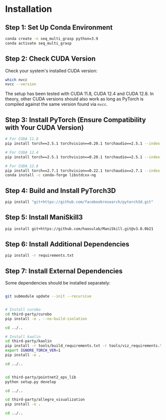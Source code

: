 # Installation

## Step 1: Set Up Conda Environment

```bash
conda create -n seq_multi_grasp python=3.9
conda activate seq_multi_grasp
```

## Step 2: Check CUDA Version

Check your system's installed CUDA version:

```bash
which nvcc
nvcc --version
```

The setup has been tested with CUDA 11.8, CUDA 12.4 and CUDA 12.8. In theory, other CUDA versions should also work as long as PyTorch is compiled against the same version found via `nvcc`.


## Step 3: Install PyTorch (Ensure Compatibility with Your CUDA Version)

```bash
# For CUDA 11.8
pip install torch==2.5.1 torchvision==0.20.1 torchaudio==2.5.1 --index-url https://download.pytorch.org/whl/cu118

# For CUDA 12.4
pip install torch==2.5.1 torchvision==0.20.1 torchaudio==2.5.1 --index-url https://download.pytorch.org/whl/cu124

# For CUDA 12.8
pip install torch==2.7.1 torchvision==0.22.1 torchaudio==2.7.1 --index-url https://download.pytorch.org/whl/cu128
conda install -c conda-forge libstdcxx-ng
```

## Step 4: Build and Install PyTorch3D

```bash
pip install "git+https://github.com/facebookresearch/pytorch3d.git"
```

## Step 5: Install ManiSkill3

```bash
pip install git+https://github.com/haosulab/ManiSkill.git@v3.0.0b21
```

## Step 6: Install Additional Dependencies

```bash
pip install -r requirements.txt
```

## Step 7: Install External Dependencies

Some dependencies should be installed separately:

```bash

git submodule update --init --recursive


# Install curobo
cd third-party/curobo
pip install -e . --no-build-isolation

cd ../..

# Install kaolin
cd third-party/kaolin
pip install -r tools/build_requirements.txt -r tools/viz_requirements.txt -r tools/requirements.txt
export IGNORE_TORCH_VER=1
pip install -e .

cd ../..


cd third-party/pointnet2_ops_lib
python setup.py develop

cd ../..

cd third-party/allegro_visualization
pip install -e .

cd ../..

```